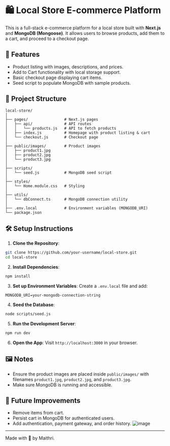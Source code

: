 # 🛍️ Local Store E-commerce Platform

This is a full-stack e-commerce platform for a local store built with **Next.js** and **MongoDB (Mongoose)**. It allows users to browse products, add them to a cart, and proceed to a checkout page.

## 🚀 Features

- Product listing with images, descriptions, and prices.
- Add to Cart functionality with local storage support.
- Basic checkout page displaying cart items.
- Seed script to populate MongoDB with sample products.

## 📁 Project Structure

```
local-store/
│
├── pages/                # Next.js pages
│   ├── api/              # API routes
│   │   └── products.js   # API to fetch products
│   ├── index.js          # Homepage with product listing & cart
│   └── checkout.js       # Checkout page
│
├── public/images/        # Product images
│   ├── product1.jpg
│   ├── product2.jpg
│   └── product3.jpg
│
├── scripts/
│   └── seed.js           # MongoDB seed script
│
├── styles/
│   └── Home.module.css   # Styling
│
├── utils/
│   └── dbConnect.ts      # MongoDB connection utility
│
├── .env.local            # Environment variables (MONGODB_URI)
└── package.json
```

## 🛠️ Setup Instructions

1. **Clone the Repository**:
```bash
git clone https://github.com/your-username/local-store.git
cd local-store
```

2. **Install Dependencies**:
```bash
npm install
```

3. **Set up Environment Variables**: Create a `.env.local` file and add:
```env
MONGODB_URI=your-mongodb-connection-string
```

4. **Seed the Database**:
```bash
node scripts/seed.js
```

5. **Run the Development Server**:
```bash
npm run dev
```

6. **Open the App**:
Visit `http://localhost:3000` in your browser.

## 🖼️ Notes

- Ensure the product images are placed inside `public/images/` with filenames `product1.jpg`, `product2.jpg`, and `product3.jpg`.
- Make sure MongoDB is running and accessible.

## 📌 Future Improvements

- Remove items from cart.
- Persist cart in MongoDB for authenticated users.
- Add authentication, payment gateway, and order history.
![image](https://github.com/user-attachments/assets/a6c49efa-3a22-47bb-a2ba-9345a4d185dd)

---

Made with 💖 by Maithri.

